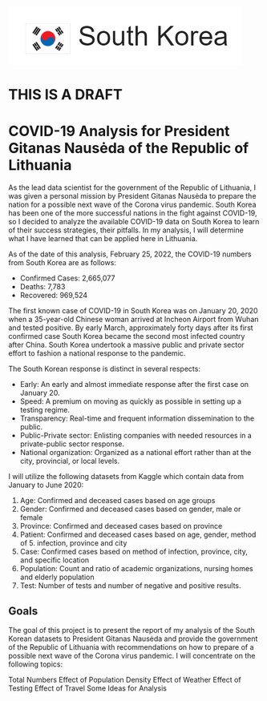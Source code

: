 ![Alt_Text](https://github.com/KevinNourian/COVID19/blob/main/Images/SouthKorea2.PNG)

# THIS IS A DRAFT

# COVID-19 Analysis for President Gitanas Nausėda of the Republic of Lithuania
As the lead data scientist for the government of the Republic of Lithuania, I was given a personal mission by President Gitanas Nausėda to prepare the nation for a possible next wave of the Corona virus pandemic. South Korea has been one of the more successful nations in the fight against COVID-19, so I decided to analyze the available COVID-19 data on South Korea to learn of their success strategies, their pitfalls. In my analysis, I will determine what I have learned that can be applied here in Lithuania.

As of the date of this analysis, February 25, 2022, the COVID-19 numbers from South Korea are as follows:

- Confirmed Cases: 2,665,077
- Deaths: 7,783
- Recovered: 969,524

The first known case of COVID-19 in South Korea was on January 20, 2020 when a 35-year-old Chinese woman arrived at Incheon Airport from Wuhan and tested positive. By early March, approximately forty days after its first confirmed case South Korea became the second most infected country after China. South Korea undertook a massive public and private sector effort to fashion a national response to the pandemic.

The South Korean response is distinct in several respects:

- Early: An early and almost immediate response after the first case on January 20.
- Speed: A premium on moving as quickly as possible in setting up a testing regime.
- Transparency: Real-time and frequent information dissemination to the public.
- Public-Private sector: Enlisting companies with needed resources in a private-public sector response.
- National organization: Organized as a national effort rather than at the city, provincial, or local levels.

I will utilize the following datasets from Kaggle which contain data from January to June 2020:

1. Age: Confirmed and deceased cases based on age groups
2. Gender: Confirmed and deceased cases based on gender, male or female
3. Province: Confirmed and deceased cases based on province
4. Patient: Confirmed and deceased cases based on age, gender, method of 5. infection, province and city
5. Case: Confirmed cases based on method of infection, province, city, and specific location
6. Population: Count and ratio of academic organizations, nursing homes and elderly population
7. Test: Number of tests and number of negative and positive results.


## Goals
The goal of this project is to present the report of my analysis of the South Korean datasets to President Gitanas Nausėda and provide the government of the Republic of Lithuania with recommendations on how to prepare of a possible next wave of the Corona virus pandemic. I will concentrate on the following topics:

Total Numbers
Effect of Population Density
Effect of Weather
Effect of Testing
Effect of Travel
Some Ideas for Analysis
